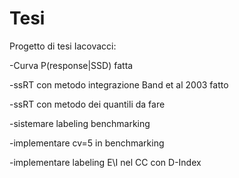 # Tesi
Progetto di tesi Iacovacci:

  -Curva P(response|SSD) fatta
  
  -ssRT con metodo integrazione Band et al 2003 fatto
  
  -ssRT con metodo dei quantili da fare
  
  -sistemare labeling benchmarking
  
  -implementare cv=5 in benchmarking
  
  -implementare labeling E\I nel CC con D-Index 
